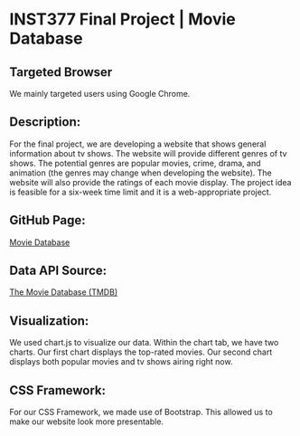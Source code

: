 # INST377 Final Project | Movie Database

## Targeted Browser
We mainly targeted users using Google Chrome. 

## Description:
For the final project, we are developing a website that shows general information about tv shows. The website will provide different genres of tv shows. The potential genres are popular movies, crime, drama, and animation (the genres may change when developing the website). The website will also provide the ratings of each movie display. The project idea is feasible for a six-week time limit and it is a web-appropriate project. 

## GitHub Page: 
[Movie Database](https://mchang7489.github.io/INST377-Final-Project/client/index2.html)

## Data API Source:
[The Movie Database (TMDB)](https://www.themoviedb.org/documentation/api?language=en-US)

## Visualization:

We used chart.js to visualize our data. Within the chart tab, we have two charts. Our first chart displays the top-rated movies. Our second chart displays both popular movies and tv shows airing right now. 

## CSS Framework:

For our CSS Framework, we made use of Bootstrap. This allowed us to make our website look more presentable.

